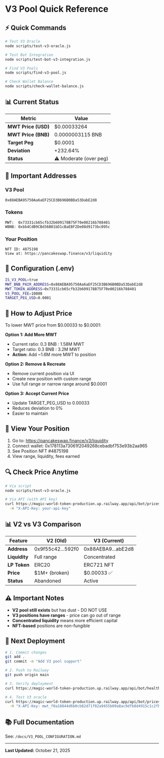 # V3 Pool Quick Reference

## ⚡ Quick Commands

```bash
# Test V3 Oracle
node scripts/test-v3-oracle.js

# Test Bot Integration
node scripts/test-bot-v3-integration.js

# Find V3 Pools
node scripts/find-v3-pool.js

# Check Wallet Balance
node scripts/check-wallet-balance.js
```

## 📊 Current Status

| Metric | Value |
|--------|-------|
| **MWT Price (USD)** | $0.00033264 |
| **MWT Price (BNB)** | 0.0000003115 BNB |
| **Target Peg** | $0.0001 |
| **Deviation** | +232.64% |
| **Status** | ⚠️ Moderate (over peg) |

## 🔗 Important Addresses

### V3 Pool
```
0x88AEBA95750Aa6aEF25CD3B696B0BDa53DabE2d8
```

### Tokens
```
MWT:  0x73331cb65cfb32b609178B75F70e00216b788401
WBNB: 0xbb4CdB9CBd36B01bD1cBaEBF2De08d9173bc095c
```

### Your Position
```
NFT ID: 4875198
View at: https://pancakeswap.finance/v3/liquidity
```

## 🔧 Configuration (.env)

```bash
IS_V3_POOL=true
MWT_BNB_PAIR_ADDRESS=0x88AEBA95750Aa6aEF25CD3B696B0BDa53DabE2d8
MWT_TOKEN_ADDRESS=0x73331cb65cfb32b609178B75F70e00216b788401
V3_POOL_FEE=10000
TARGET_PEG_USD=0.0001
```

## 🎯 How to Adjust Price

To lower MWT price from $0.00033 to $0.0001:

**Option 1: Add More MWT**
- Current ratio: 0.3 BNB : 1.58M MWT
- Target ratio: 0.3 BNB : 3.2M MWT
- **Action:** Add ~1.6M more MWT to position

**Option 2: Remove & Recreate**
- Remove current position via UI
- Create new position with custom range
- Use full range or narrow range around $0.0001

**Option 3: Accept Current Price**
- Update TARGET_PEG_USD to 0.00033
- Reduces deviation to 0%
- Easier to maintain

## 📱 View Your Position

1. Go to: https://pancakeswap.finance/v3/liquidity
2. Connect wallet: 0x178113a73061f2049268cebadbf753e93b2aa965
3. See Position NFT #4875198
4. View range, liquidity, fees earned

## 🔍 Check Price Anytime

```bash
# Via script
node scripts/test-v3-oracle.js

# Via API (with API key)
curl https://magic-world-token-production.up.railway.app/api/bot/prices/current \
  -H "X-API-Key: your-api-key"
```

## 📊 V2 vs V3 Comparison

| Feature | V2 (Old) | V3 (Current) |
|---------|----------|--------------|
| **Address** | 0x9f55c42...592f0 | 0x88AEBA9...abE2d8 |
| **Liquidity** | Full range | Concentrated |
| **LP Token** | ERC20 | ERC721 NFT |
| **Price** | $1M+ (broken) | $0.00033 ✅ |
| **Status** | Abandoned | Active |

## ⚠️ Important Notes

- **V2 pool still exists** but has dust - DO NOT USE
- **V3 positions have ranges** - price can go out of range
- **Concentrated liquidity** means more efficient capital
- **NFT-based** positions are non-fungible

## 🚀 Next Deployment

```bash
# 1. Commit changes
git add .
git commit -m "Add V3 pool support"

# 2. Push to Railway
git push origin main

# 3. Verify deployment
curl https://magic-world-token-production.up.railway.app/api/bot/health

# 4. Test V3 oracle
curl https://magic-world-token-production.up.railway.app/api/bot/prices/current \
  -H "X-API-Key: mwt_f0a18844d6b0cb82d71f02a9455b09a8ac9dfb8d4915c1c2fb2c06ab436fee32"
```

## 📚 Full Documentation

See: `/docs/V3_POOL_CONFIGURATION.md`

---

**Last Updated:** October 21, 2025
